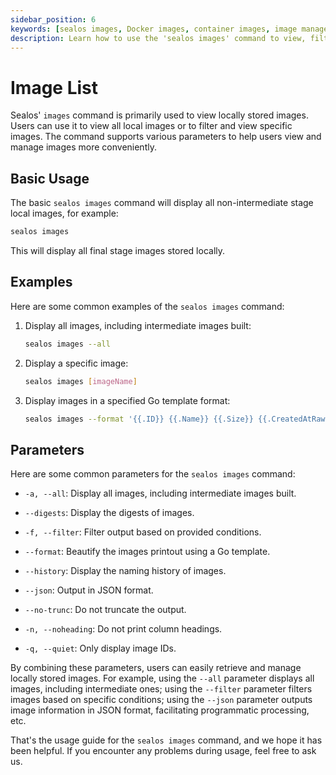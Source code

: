 ```yaml
---
sidebar_position: 6
keywords: [sealos images, Docker images, container images, image management, Sealos CLI, image filtering, image listing, Go template, JSON output, container orchestration]
description: Learn how to use the 'sealos images' command to view, filter, and manage Docker images in Sealos. Discover various parameters for efficient image handling and output customization.
---
```


# Image List

Sealos' `images` command is primarily used to view locally stored images. Users can use it to view all local images or
to filter and view specific images. The command supports various parameters to help users view and manage images more
conveniently.

## Basic Usage

The basic `sealos images` command will display all non-intermediate stage local images, for example:

```bash
sealos images
```

This will display all final stage images stored locally.

## Examples

Here are some common examples of the `sealos images` command:

1. Display all images, including intermediate images built:

    ```bash
    sealos images --all
    ```

2. Display a specific image:

    ```bash
    sealos images [imageName]
    ```

3. Display images in a specified Go template format:

    ```bash
    sealos images --format '{{.ID}} {{.Name}} {{.Size}} {{.CreatedAtRaw}}'
    ```

## Parameters

Here are some common parameters for the `sealos images` command:

- `-a, --all`: Display all images, including intermediate images built.

- `--digests`: Display the digests of images.

- `-f, --filter`: Filter output based on provided conditions.

- `--format`: Beautify the images printout using a Go template.

- `--history`: Display the naming history of images.

- `--json`: Output in JSON format.

- `--no-trunc`: Do not truncate the output.

- `-n, --noheading`: Do not print column headings.

- `-q, --quiet`: Only display image IDs.

By combining these parameters, users can easily retrieve and manage locally stored images. For example, using the
`--all` parameter displays all images, including intermediate ones; using the `--filter` parameter filters images based
on specific conditions; using the `--json` parameter outputs image information in JSON format, facilitating programmatic
processing, etc.

That's the usage guide for the `sealos images` command, and we hope it has been helpful. If you encounter any problems
during usage, feel free to ask us.
